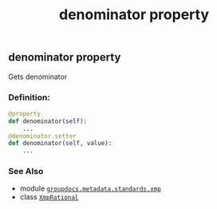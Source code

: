 ﻿---
title: denominator property
second_title: GroupDocs.Metadata for Python via .NET API References
description: 
type: docs
url: /python-net/groupdocs.metadata.standards.xmp/xmprational/denominator/
is_root: false
weight: 50
---

## denominator property


Gets denominator
### Definition:
```python
@property
def denominator(self):
    ...
@denominator.setter
def denominator(self, value):
    ...
```

### See Also
* module [`groupdocs.metadata.standards.xmp`](../../)
* class [`XmpRational`](/metadata/python-net/groupdocs.metadata.standards.xmp/xmprational)
